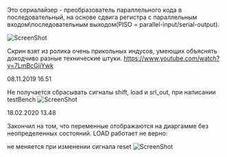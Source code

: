 Это сериалайзер - преобразователь параллельного кода в последовательный, на основе сдвига регистра
с параллельным входом\последовательным выходом(PISO = parallel-input/serial-output).


![ScreenShot](https://github.com/sht4nigga/FPGA/blob/Assign_Reg/JbFPGA/Transceiver/Serializer/PISO.jpg)

Скрин взят из ролика очень прикольных индусов, умеющих объяснять доходчиво разные технические штуки.
https://www.youtube.com/watch?v=7LmBcGiiYwk

08.11.2019 16.51

Не получается сбрасывать сигналы shift, load и srl_out, при написании testBench
![ScreenShot](https://github.com/sht4nigga/FPGA/blob/Assign_Reg/JbFPGA/Transceiver/Serializer/diag.jpg)

18.02.2020 13.48

Закончил на том, что переменные отображаются на диаргамме без неопределенных состояний. LOAD работает не верно:

не меняется при изменении сигнала reset
![ScreenShot](https://raw.githubusercontent.com/sht4nigga/FPGA/Assign_Reg/JbFPGA/Transceiver/Serializer/work%20bitch.jpg)
